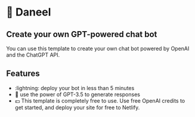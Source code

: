 # 🤖 Daneel

## Create your own GPT-powered chat bot

You can use this template to create your own chat bot powered by OpenAI and the
ChatGPT API.

## Features

- :lightning: deploy your bot in less than 5 minutes
- :rocket: use the power of GPT-3.5 to generate responses
- :dollar: This template is completely free to use. Use free OpenAI credits to
  get started, and deploy your site for free to Netlify.
